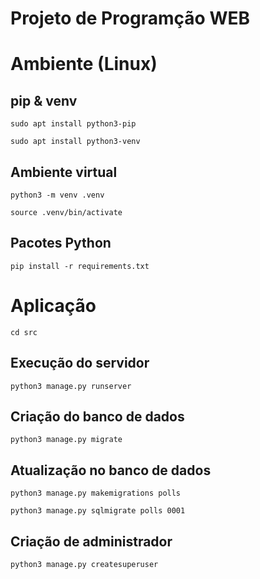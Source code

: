 # Projeto de Programção WEB

# Ambiente (Linux)

## pip & venv

    sudo apt install python3-pip

<p></p>

    sudo apt install python3-venv

## Ambiente virtual

    python3 -m venv .venv

<p></p>

    source .venv/bin/activate

## Pacotes Python

    pip install -r requirements.txt

# Aplicação

    cd src

## Execução do servidor

    python3 manage.py runserver

## Criação do banco de dados

    python3 manage.py migrate

## Atualização no banco de dados

    python3 manage.py makemigrations polls

<p></p>

    python3 manage.py sqlmigrate polls 0001

## Criação de administrador

    python3 manage.py createsuperuser